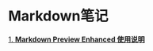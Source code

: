 # Markdown笔记

[1. **Markdown Preview Enhanced 使用说明**](https://shd101wyy.github.io/markdown-preview-enhanced/#/zh-cn/)

